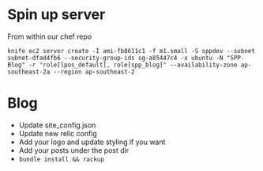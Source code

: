 Spin up server
==
  From within our chef repo

    knife ec2 server create -I ami-fb8611c1 -f m1.small -S sppdev --subnet subnet-dfad4fb6 --security-group-ids sg-a85447c4 -x ubuntu -N "SPP-Blog" -r "role[lpos_default], role[spp_blog]" --availability-zone ap-southeast-2a --region ap-southeast-2

Blog
==
 - Update site_config.json
 - Update new relic config
 - Add your logo and update styling if you want
 - Add your posts under the post dir
 - `bundle install && rackup`
